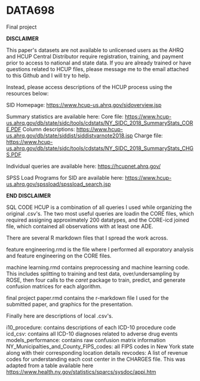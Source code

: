 # DATA698
Final project

**DISCLAIMER**

This paper's datasets are not available to unlicensed users as the AHRQ and HCUP Central Distributor require registration, training, and payment prior to access to national and state data. If you are already trained or have questions related to HCUP files, please message me to the email attached to this Github and I will try to help.

Instead, please access descriptions of the HCUP process using the resources below:

SID Homepage: https://www.hcup-us.ahrq.gov/sidoverview.jsp

Summary statistics are available here: 
Core file: https://www.hcup-us.ahrq.gov/db/state/sidc/tools/cdstats/NY_SIDC_2018_SummaryStats_CORE.PDF
Column descriptions: https://www.hcup-us.ahrq.gov/db/state/siddist/siddistvarnote2018.jsp
Charge file: https://www.hcup-us.ahrq.gov/db/state/sidc/tools/cdstats/NY_SIDC_2018_SummaryStats_CHGS.PDF

Individual queries are available here: https://hcupnet.ahrq.gov/

SPSS Load Programs for SID are available here: https://www.hcup-us.ahrq.gov/spssload/spssload_search.jsp

**END DISCLAIMER**

SQL CODE HCUP is a combination of all queries I used while organizing the original .csv's. The two most useful queries are loadin the CORE files, which required assigning approximately 200 datatypes, and the CORE-icd joined file, which contained all observations with at least one ADE.

There are several R markdown files that I spread the work across.

feature engineering.rmd is the file where I performed all exporatory analysis and feature engineering on the CORE files. 

machine learning.rmd contains preprocessing and machine learning code. This includes splitting to training and test data, over/undersampling by ROSE, then four calls to the _caret_ package to train, predict, and generate confusion matrices for each algorithm.

final project paper.rmd contains the r-markdown file I used for the submitted paper, and graphics for the presentation.

Finally here are descriptions of local .csv's.

i10_procedure: contains descriptions of each ICD-10 procedure code
icd_csv: contains all ICD-10 diagnoses related to adverse drug events
models_performance: contains raw confusion matrix information
NY_Municipalties_and_County_FIPS_codes: all FIPS codes in New York state along with their corresponding location details
revcodes: A list of revenue codes for understanding each cost center in the CHARGES file. This was adapted from a table available here <https://www.health.ny.gov/statistics/sparcs/sysdoc/appi.htm>
